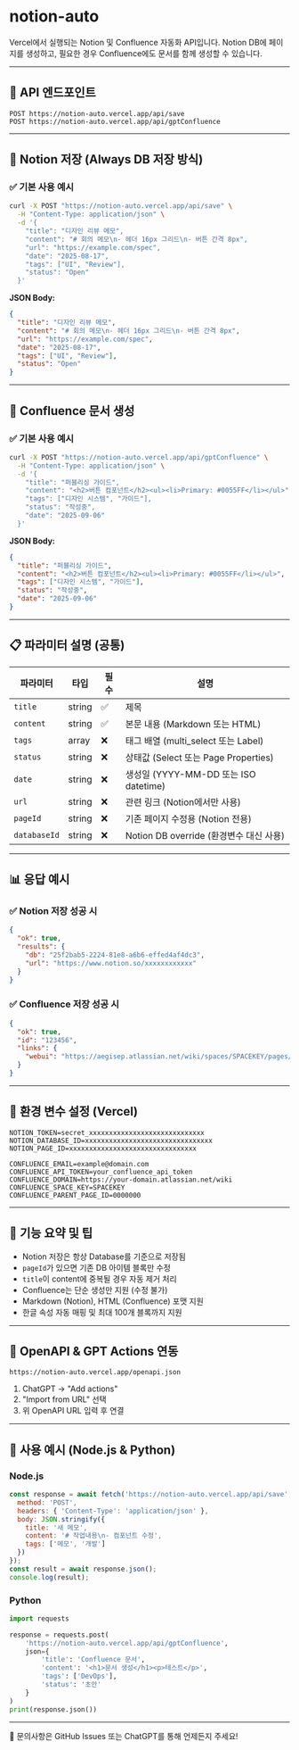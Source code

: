 # notion-auto

Vercel에서 실행되는 Notion 및 Confluence 자동화 API입니다. Notion DB에 페이지를 생성하고, 필요한 경우 Confluence에도 문서를 함께 생성할 수 있습니다.

---

## 🚀 API 엔드포인트

```
POST https://notion-auto.vercel.app/api/save
POST https://notion-auto.vercel.app/api/gptConfluence
```

---

## 📝 Notion 저장 (Always DB 저장 방식)

### ✅ 기본 사용 예시

```bash
curl -X POST "https://notion-auto.vercel.app/api/save" \
  -H "Content-Type: application/json" \
  -d '{
    "title": "디자인 리뷰 메모",
    "content": "# 회의 메모\n- 헤더 16px 그리드\n- 버튼 간격 8px",
    "url": "https://example.com/spec",
    "date": "2025-08-17",
    "tags": ["UI", "Review"],
    "status": "Open"
  }'
```

**JSON Body:**

```json
{
  "title": "디자인 리뷰 메모",
  "content": "# 회의 메모\n- 헤더 16px 그리드\n- 버튼 간격 8px",
  "url": "https://example.com/spec",
  "date": "2025-08-17",
  "tags": ["UI", "Review"],
  "status": "Open"
}
```

---

## 🧾 Confluence 문서 생성

### ✅ 기본 사용 예시

```bash
curl -X POST "https://notion-auto.vercel.app/api/gptConfluence" \
  -H "Content-Type: application/json" \
  -d '{
    "title": "퍼블리싱 가이드",
    "content": "<h2>버튼 컴포넌트</h2><ul><li>Primary: #0055FF</li></ul>",
    "tags": ["디자인 시스템", "가이드"],
    "status": "작성중",
    "date": "2025-09-06"
  }'
```

**JSON Body:**

```json
{
  "title": "퍼블리싱 가이드",
  "content": "<h2>버튼 컴포넌트</h2><ul><li>Primary: #0055FF</li></ul>",
  "tags": ["디자인 시스템", "가이드"],
  "status": "작성중",
  "date": "2025-09-06"
}
```

---

## 📋 파라미터 설명 (공통)

| 파라미터         | 타입     | 필수 | 설명                               |
| ------------ | ------ | -- | -------------------------------- |
| `title`      | string | ✅  | 제목                               |
| `content`    | string | ✅  | 본문 내용 (Markdown 또는 HTML)         |
| `tags`       | array  | ❌  | 태그 배열 (multi\_select 또는 Label)   |
| `status`     | string | ❌  | 상태값 (Select 또는 Page Properties)  |
| `date`       | string | ❌  | 생성일 (YYYY-MM-DD 또는 ISO datetime) |
| `url`        | string | ❌  | 관련 링크 (Notion에서만 사용)             |
| `pageId`     | string | ❌  | 기존 페이지 수정용 (Notion 전용)           |
| `databaseId` | string | ❌  | Notion DB override (환경변수 대신 사용)  |

---

## 📊 응답 예시

### ✅ Notion 저장 성공 시

```json
{
  "ok": true,
  "results": {
    "db": "25f2bab5-2224-81e8-a6b6-effed4af4dc3",
    "url": "https://www.notion.so/xxxxxxxxxxxx"
  }
}
```

### ✅ Confluence 저장 성공 시

```json
{
  "ok": true,
  "id": "123456",
  "links": {
    "webui": "https://aegisep.atlassian.net/wiki/spaces/SPACEKEY/pages/123456"
  }
}
```

---

## 🔧 환경 변수 설정 (Vercel)

```env
NOTION_TOKEN=secret_xxxxxxxxxxxxxxxxxxxxxxxxxxxxx
NOTION_DATABASE_ID=xxxxxxxxxxxxxxxxxxxxxxxxxxxxxxxx
NOTION_PAGE_ID=xxxxxxxxxxxxxxxxxxxxxxxxxxxxxxxx

CONFLUENCE_EMAIL=example@domain.com
CONFLUENCE_API_TOKEN=your_confluence_api_token
CONFLUENCE_DOMAIN=https://your-domain.atlassian.net/wiki
CONFLUENCE_SPACE_KEY=SPACEKEY
CONFLUENCE_PARENT_PAGE_ID=0000000
```

---

## 📌 기능 요약 및 팁

* Notion 저장은 항상 Database를 기준으로 저장됨
* `pageId`가 있으면 기존 DB 아이템 블록만 수정
* `title`이 content에 중복될 경우 자동 제거 처리
* Confluence는 단순 생성만 지원 (수정 불가)
* Markdown (Notion), HTML (Confluence) 포맷 지원
* 한글 속성 자동 매핑 및 최대 100개 블록까지 지원

---

## 🧠 OpenAPI & GPT Actions 연동

```
https://notion-auto.vercel.app/openapi.json
```

1. ChatGPT → "Add actions"
2. "Import from URL" 선택
3. 위 OpenAPI URL 입력 후 연결

---

## 📱 사용 예시 (Node.js & Python)

### Node.js

```js
const response = await fetch('https://notion-auto.vercel.app/api/save', {
  method: 'POST',
  headers: { 'Content-Type': 'application/json' },
  body: JSON.stringify({
    title: '새 메모',
    content: '# 작업내용\n- 컴포넌트 수정',
    tags: ['메모', '개발']
  })
});
const result = await response.json();
console.log(result);
```

### Python

```python
import requests

response = requests.post(
    'https://notion-auto.vercel.app/api/gptConfluence',
    json={
        'title': 'Confluence 문서',
        'content': '<h1>문서 생성</h1><p>테스트</p>',
        'tags': ['DevOps'],
        'status': '초안'
    }
)
print(response.json())
```

---

💬 문의사항은 GitHub Issues 또는 ChatGPT를 통해 언제든지 주세요!
